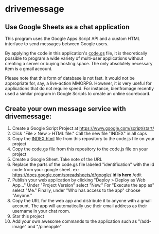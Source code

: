 # drivemessage
## Use Google Sheets as a chat application
This program uses the Google Apps Script API and a custom HTML interface to send messages between Google users.

By applying the code in this application's [code.gs](https://github.com/bienfromage/drivemessage/blob/master/code.gs) file, it is theoretically possible to program a wide variety of multi-user applications without creating a server or buying hosting space. The only absolutely necessary item is a gmail account.

Please note that this form of database is not fast. It would not be appropriate for, say, a live-action MMORPG. However, it is very useful for applications that do not require speed. For instance, bienfromage recently used a similar program in Google Scripts to create an online scoreboard.

## Create your own message service with drivemessage:
1. Create a Google Script Project at https://www.google.com/script/start/
1. Click "File > New > HTML file." Call the new file "INDEX" in all caps
1. Copy the [INDEX.html](https://github.com/bienfromage/drivemessage/blob/master/INDEX.html) file from this repository to the code.js file on your project
1. Copy the [code.gs](https://github.com/bienfromage/drivemessage/blob/master/code.gs) file from this repository to the code.js file on your project
1. Create a Google Sheet. Take note of the URL
1. Replace the parts of the code.gs file labeled "identification" with the id code from your google sheet. 
  ex: https://docs.google.com/spreadsheets/d/google/ **id is here** /edit
1. Publish your web application by clicking "Deploy > Deploy as Web App..." Under "Project Version" select "New." For "Execute the app as" select "Me." Finally, under "Who has access to the app" choose "Anyone."
1. Copy the URL for the web app and distribute it to anyone with a gmail account. The app will automatically use their email address as their username in your chat room.
1. Star this project
1. Add your own awesome commands to the application such as "/add-image" and "/pineapple"
